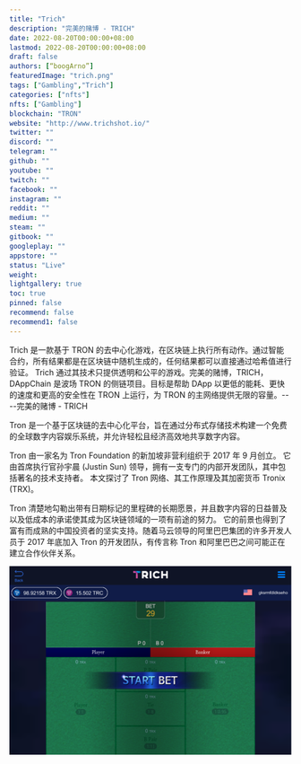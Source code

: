 ```yaml
---
title: "Trich"
description: "完美的赌博 - TRICH"
date: 2022-08-20T00:00:00+08:00
lastmod: 2022-08-20T00:00:00+08:00
draft: false
authors: [“boogArno”]
featuredImage: "trich.png"
tags: ["Gambling","Trich"]
categories: ["nfts"]
nfts: ["Gambling"]
blockchain: "TRON"
website: "http://www.trichshot.io/"
twitter: ""
discord: ""
telegram: ""
github: ""
youtube: ""
twitch: ""
facebook: ""
instagram: ""
reddit: ""
medium: ""
steam: ""
gitbook: ""
googleplay: ""
appstore: ""
status: "Live"
weight: 
lightgallery: true
toc: true
pinned: false
recommend: false
recommend1: false
---
```

Trich 是一款基于 TRON 的去中心化游戏，在区块链上执行所有动作。通过智能合约，所有结果都是在区块链中随机生成的，任何结果都可以直接通过哈希值进行验证。 Trich 通过其技术只提供透明和公平的游戏。完美的赌博，TRICH，DAppChain 是波场 TRON 的侧链项目。目标是帮助 DApp 以更低的能耗、更快的速度和更高的安全性在 TRON 上运行，为 TRON 的主网络提供无限的容量。----完美的赌博 - TRICH

Tron 是一个基于区块链的去中心化平台，旨在通过分布式存储技术构建一个免费的全球数字内容娱乐系统，并允许轻松且经济高效地共享数字内容。

Tron 由一家名为 Tron Foundation 的新加坡非营利组织于 2017 年 9 月创立。 它由首席执行官孙宇晨 (Justin Sun) 领导，拥有一支专门的内部开发团队，其中包括著名的技术支持者。 本文探讨了 Tron 网络、其工作原理及其加密货币 Tronix (TRX)。

Tron 清楚地勾勒出带有日期标记的里程碑的长期愿景，并且数字内容的日益普及以及低成本的承诺使其成为区块链领域的一项有前途的努力。 它的前景也得到了富有而成熟的中国投资者的坚实支持。随着马云领导的阿里巴巴集团的许多开发人员于 2017 年底加入 Tron 的开发团队，有传言称 Tron 和阿里巴巴之间可能正在建立合作伙伴关系。

![c8a9681061582146a1432d77e19774ce](c8a9681061582146a1432d77e19774ce.png)
